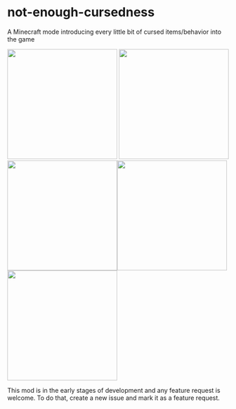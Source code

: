 # not-enough-cursedness
 A Minecraft mode introducing every little bit of cursed items/behavior into the game
 
 <a align="center"><img src="https://cdn.jonasjones.dev/mod-badges/fabric-api.png" width="250px">
<img src="https://cdn.jonasjones.dev/mod-badges/no-support-forge.png" width="250px">
<img src="https://cdn.jonasjones.dev/mod-badges/available-modrinth.png" width="250px"><img src="hhttps://cdn.jonasjones.dev/mod-badges/support-fabric.png"  width="250px"><img src="https://cdn.jonasjones.dev/mod-badges/support-quilt.png" width="250px"></a>

This mod is in the early stages of development and any feature request is welcome. To do that, create a new issue and mark it as a feature request.
